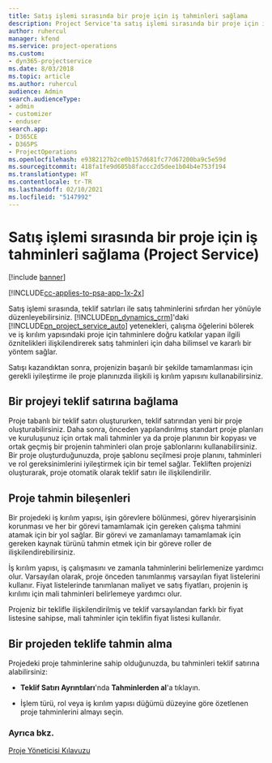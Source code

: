 ```yaml
---
title: Satış işlemi sırasında bir proje için iş tahminleri sağlama
description: Project Service'ta satış işlemi sırasında bir proje için iş tahminleri sağlama
author: ruhercul
manager: kfend
ms.service: project-operations
ms.custom:
- dyn365-projectservice
ms.date: 8/03/2018
ms.topic: article
ms.author: ruhercul
audience: Admin
search.audienceType:
- admin
- customizer
- enduser
search.app:
- D365CE
- D365PS
- ProjectOperations
ms.openlocfilehash: e9382127b2ce0b157d681fc77d67200ba9c5e59d
ms.sourcegitcommit: 418fa1fe9d605b8faccc2d5dee1b04b4e753f194
ms.translationtype: HT
ms.contentlocale: tr-TR
ms.lasthandoff: 02/10/2021
ms.locfileid: "5147992"
---
```

# <a name="provide-work-estimates-for-a-project-during-the-sales-process-project-service"></a>Satış işlemi sırasında bir proje için iş tahminleri sağlama (Project Service)

[!include [banner](../includes/psa-now-project-operations.md)]

[!INCLUDE[cc-applies-to-psa-app-1x-2x](../includes/cc-applies-to-psa-app-1x-2x.md)]

Satış işlemi sırasında, teklif satırları ile satış tahminlerini sıfırdan her yönüyle düzenleyebilirsiniz. [!INCLUDE[pn_dynamics_crm](../includes/pn-dynamics-crm.md)]'daki [!INCLUDE[pn_project_service_auto](../includes/pn-project-service-auto.md)] yetenekleri, çalışma öğelerini bölerek ve iş kırılım yapısındaki proje için tahminlere doğru katkılar yapan ilgili öznitelikleri ilişkilendirerek satış tahminleri için daha bilimsel ve kararlı bir yöntem sağlar.  
  
 Satışı kazandıktan sonra, projenizin başarılı bir şekilde tamamlanması için gerekli iyileştirme ile proje planınızda ilişkili iş kırılım yapısını kullanabilirsiniz.  
  
## <a name="link-a-project-to-a-quote-line"></a>Bir projeyi teklif satırına bağlama  
 Proje tabanlı bir teklif satırı oluştururken, teklif satırından yeni bir proje oluşturabilirsiniz. Daha sonra, önceden yapılandırılmış standart proje planları ve kuruluşunuz için ortak mali tahminler ya da proje planının bir kopyası ve ortak geçmiş bir projenin tahminleri olan proje şablonlarını kullanabilirsiniz. Bir proje oluşturduğunuzda, proje şablonu seçilmesi proje planını, tahminleri ve rol gereksinimlerini iyileştirmek için bir temel sağlar. Tekliften projenizi oluşturarak, proje otomatik olarak teklif satırı ile ilişkilendirilir.  
  
## <a name="project-estimate-components"></a>Proje tahmin bileşenleri  
 Bir projedeki iş kırılım yapısı, işin görevlere bölünmesi, görev hiyerarşisinin korunması ve her bir görevi tamamlamak için gereken çalışma tahmini atamak için bir yol sağlar. Bir görevi ve zamanlamayı tamamlamak için gereken kaynak türünü tahmin etmek için bir göreve roller de ilişkilendirebilirsiniz.  
  
 İş kırılım yapısı, iş çalışmasını ve zamanla tahminlerini belirlemenize yardımcı olur. Varsayılan olarak, proje önceden tanımlanmış varsayılan fiyat listelerini kullanır. Fiyat listelerinde tanımlanan maliyet ve satış fiyatları, projenin iş kırılımı için mali tahminleri belirlemeye yardımcı olur.  
  
 Projeniz bir teklifle ilişkilendirilmiş ve teklif varsayılandan farklı bir fiyat listesine sahipse, mali tahminler için teklifin fiyat listesi kullanılır.  
  
## <a name="import-estimates-from-a-project-into-a-quote"></a>Bir projeden teklife tahmin alma  
 Projedeki proje tahminlerine sahip olduğunuzda, bu tahminleri teklif satırına alabilirsiniz:  
  
-   **Teklif Satırı Ayrıntıları**'nda **Tahminlerden al**'a tıklayın. 

-   İşlem türü, rol veya iş kırılım yapısı düğümü düzeyine göre özetlenen proje tahminlerini almayı seçin.  
  
### <a name="see-also"></a>Ayrıca bkz.  
 [Proje Yöneticisi Kılavuzu](../psa/project-manager-guide.md)
